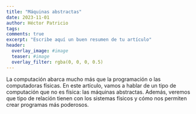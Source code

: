 ```yaml
---
title: "Máquinas abstractas"
date: 2023-11-01
author: Héctor Patricio
tags:
comments: true
excerpt: "Escribe aquí un buen resumen de tu artículo"
header:
  overlay_image: #image
  teaser: #image
  overlay_filter: rgba(0, 0, 0, 0.5)
---
```


La computación abarca mucho más que la programación o las computadoras físicas.
En este artículo, vamos a hablar de un tipo de computación que no es física: las máquinas abstractas.
Además, veremos que tipo de relación tienen con los sistemas físicos y 
cómo nos permiten crear programas más poderosos.
